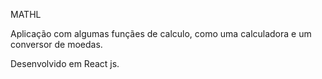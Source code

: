 MATHL

Aplicação com algumas funçães de calculo, como uma calculadora e um conversor de moedas.

Desenvolvido em React js.
